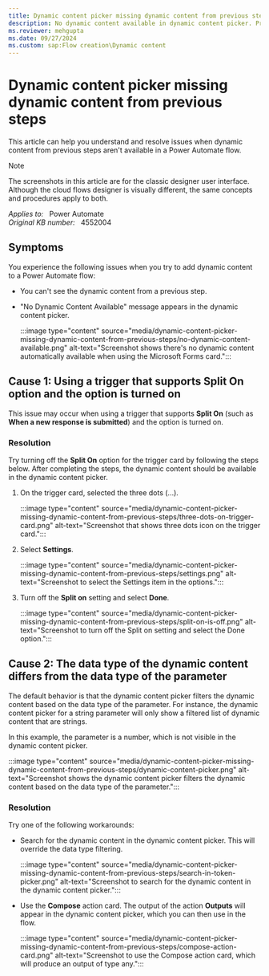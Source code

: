 ```yaml
---
title: Dynamic content picker missing dynamic content from previous steps
description: No dynamic content available in dynamic content picker. Provides a resolution.
ms.reviewer: mehgupta
ms.date: 09/27/2024
ms.custom: sap:Flow creation\Dynamic content
---
```

# Dynamic content picker missing dynamic content from previous steps

This article can help you understand and resolve issues when dynamic content from previous steps aren't available in a Power Automate flow.

> [!NOTE]
> The screenshots in this article are for the classic designer user interface. Although the cloud flows designer is visually different, the same concepts and procedures apply to both.

_Applies to:_ &nbsp; Power Automate  
_Original KB number:_ &nbsp; 4552004

## Symptoms

You experience the following issues when you try to add dynamic content to a Power Automate flow:

- You can't see the dynamic content from a previous step.
- "No Dynamic Content Available" message appears in the dynamic content picker.

  :::image type="content" source="media/dynamic-content-picker-missing-dynamic-content-from-previous-steps/no-dynamic-content-available.png" alt-text="Screenshot shows there's no dynamic content automatically available when using the Microsoft Forms card.":::

## Cause 1: Using a trigger that supports Split On option and the option is turned on

This issue may occur when using a trigger that supports **Split On** (such as **When a new response is submitted**) and the option is turned on.

### Resolution

Try turning off the **Split On** option for the trigger card by following the steps below. After completing the steps, the dynamic content should be available in the dynamic content picker.

1. On the trigger card, selected the three dots (...).

    :::image type="content" source="media/dynamic-content-picker-missing-dynamic-content-from-previous-steps/three-dots-on-trigger-card.png" alt-text="Screenshot that shows three dots icon on the trigger card.":::

2. Select **Settings**.

    :::image type="content" source="media/dynamic-content-picker-missing-dynamic-content-from-previous-steps/settings.png" alt-text="Screenshot to select the Settings item in the options.":::

3. Turn off the **Split on** setting and select **Done**.

    :::image type="content" source="media/dynamic-content-picker-missing-dynamic-content-from-previous-steps/split-on-is-off.png" alt-text="Screenshot to turn off the Split on setting and select the Done option.":::

## Cause 2: The data type of the dynamic content differs from the data type of the parameter

The default behavior is that the dynamic content picker filters the dynamic content based on the data type of the parameter. For instance, the dynamic content picker for a string parameter will only show a filtered list of dynamic content that are strings.

In this example, the parameter is a number, which is not visible in the dynamic content picker.

:::image type="content" source="media/dynamic-content-picker-missing-dynamic-content-from-previous-steps/dynamic-content-picker.png" alt-text="Screenshot shows the dynamic content picker filters the dynamic content based on the data type of the parameter.":::

### Resolution

Try one of the following workarounds:

- Search for the dynamic content in the dynamic content picker. This will override the data type filtering.

    :::image type="content" source="media/dynamic-content-picker-missing-dynamic-content-from-previous-steps/search-in-token-picker.png" alt-text="Screenshot to search for the dynamic content in the dynamic content picker.":::

- Use the **Compose** action card. The output of the action **Outputs** will appear in the dynamic content picker, which you can then use in the flow.

    :::image type="content" source="media/dynamic-content-picker-missing-dynamic-content-from-previous-steps/compose-action-card.png" alt-text="Screenshot to use the Compose action card, which will produce an output of type any.":::
